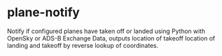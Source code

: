 # plane-notify

Notify if configured planes have taken off or landed using Python with OpenSky or ADS-B Exchange Data, outputs location of takeoff location of landing and takeoff by reverse lookup of coordinates.

